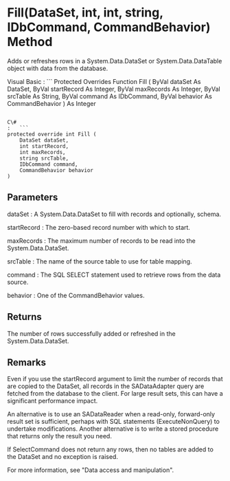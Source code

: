 <!-- loio3c14fe506c5f1014b3a9bc3cb3b42a2b -->

# Fill\(DataSet, int, int, string, IDbCommand, CommandBehavior\) Method

Adds or refreshes rows in a System.Data.DataSet or System.Data.DataTable object with data from the database.



Visual Basic
:   ```
Protected Overrides Function Fill (
    ByVal dataSet As DataSet,
    ByVal startRecord As Integer,
    ByVal maxRecords As Integer,
    ByVal srcTable As String,
    ByVal command As IDbCommand,
    ByVal behavior As CommandBehavior
) As Integer
```

C\#
:   ```
protected override int Fill (
    DataSet dataSet,
    int startRecord,
    int maxRecords,
    string srcTable,
    IDbCommand command,
    CommandBehavior behavior
)
```



## Parameters

dataSet
:   A System.Data.DataSet to fill with records and optionally, schema.

startRecord
:   The zero-based record number with which to start.

maxRecords
:   The maximum number of records to be read into the System.Data.DataSet.

srcTable
:   The name of the source table to use for table mapping.

command
:   The SQL SELECT statement used to retrieve rows from the data source.

behavior
:   One of the CommandBehavior values.



## Returns

The number of rows successfully added or refreshed in the System.Data.DataSet.



## Remarks

Even if you use the startRecord argument to limit the number of records that are copied to the DataSet, all records in the SADataAdapter query are fetched from the database to the client. For large result sets, this can have a significant performance impact.

An alternative is to use an SADataReader when a read-only, forward-only result set is sufficient, perhaps with SQL statements \(ExecuteNonQuery\) to undertake modifications. Another alternative is to write a stored procedure that returns only the result you need.

If SelectCommand does not return any rows, then no tables are added to the DataSet and no exception is raised.

For more information, see "Data access and manipulation".


